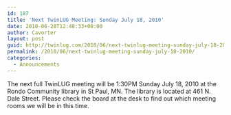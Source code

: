 ```yaml
---
id: 187
title: 'Next TwinLUG Meeting: Sunday July 18, 2010'
date: 2010-06-28T12:48:33+00:00
author: Cavorter
layout: post
guid: http://twinlug.com/2010/06/next-twinlug-meeting-sunday-july-18-2010/
permalink: /2010/06/next-twinlug-meeting-sunday-july-18-2010/
categories:
  - Announcements
---
```

The next full TwinLUG meeting will be 1:30PM Sunday July 18, 2010 at the Rondo Community library in St Paul, MN. The library is located at 461 N. Dale Street. Please check the board at the desk to find out which meeting rooms we will be in this time.